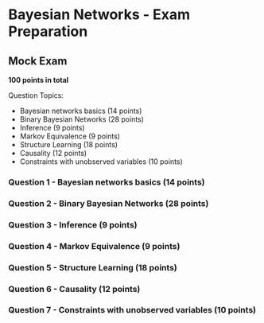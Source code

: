 # Bayesian Networks - Exam Preparation



## Mock Exam

**100 points in total**

Question Topics:

* Bayesian networks basics (14 points)
* Binary Bayesian Networks (28 points)
* Inference (9 points)
* Markov Equivalence (9 points)
* Structure Learning (18 points)
* Causality (12 points)
* Constraints with unobserved variables (10 points)




### Question 1 - Bayesian networks basics (14 points)












### Question 2 - Binary Bayesian Networks (28 points)








### Question 3 - Inference (9 points)












### Question 4 - Markov Equivalence (9 points)









### Question 5 - Structure Learning (18 points)








### Question 6 - Causality (12 points)













### Question 7 - Constraints with unobserved variables (10 points)









